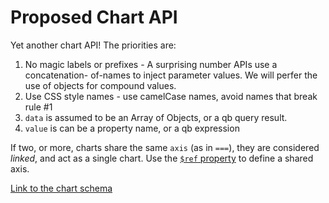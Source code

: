 Proposed Chart API
==================

Yet another chart API!  The priorities are:

1. No magic labels or prefixes - A surprising number APIs use a concatenation-
of-names to inject parameter values.  We will perfer the use of objects for compound values.
2. Use CSS style names - use camelCase names, avoid names that break rule #1
3. `data` is assumed to be an Array of Objects, or a qb query result.
4. `value` is can be a property name, or a qb expression

If two, or more, charts share the same `axis` (as in `===`), they are 
considered *linked*, and act as a single chart.  Use the [`$ref` property](https://github.com/klahnakoski/pyLibrary/tree/dev/pyLibrary/jsons#) to 
define a shared axis.


[Link to the chart schema](chartSchema.md)



